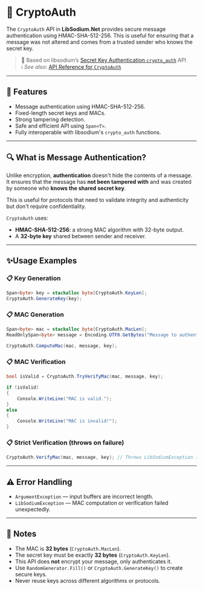 # 📜 CryptoAuth

The `CryptoAuth` API in **LibSodium.Net** provides secure message authentication using HMAC-SHA-512-256. This is useful for ensuring that a message was not altered and comes from a trusted sender who knows the secret key.

> 🧂 Based on libsodium’s [Secret Key Authentication `crypto_auth`](https://doc.libsodium.org/secret-key_cryptography/secret-key_authentication) API  
> ℹ️ *See also*: [API Reference for `CryptoAuth`](../api/LibSodium.CryptoAuth.yml)

---

## 🌟 Features

- Message authentication using HMAC-SHA-512-256.
- Fixed-length secret keys and MACs.
- Strong tampering detection.
- Safe and efficient API using `Span<T>`.
- Fully interoperable with libsodium's `crypto_auth` functions.

---

## 🔍 What is Message Authentication?

Unlike encryption, **authentication** doesn't hide the contents of a message. It ensures that the message has **not been tampered with** and was created by someone who **knows the shared secret key**.

This is useful for protocols that need to validate integrity and authenticity but don't require confidentiality.

`CryptoAuth` uses:

- **HMAC-SHA-512-256**: a strong MAC algorithm with 32-byte output.
- A **32-byte key** shared between sender and receiver.

---

## ✨Usage Examples

### 📋 Key Generation

```csharp
Span<byte> key = stackalloc byte[CryptoAuth.KeyLen];
CryptoAuth.GenerateKey(key);
```

### 📋 MAC Generation

```csharp
Span<byte> mac = stackalloc byte[CryptoAuth.MacLen];
ReadOnlySpan<byte> message = Encoding.UTF8.GetBytes("Message to authenticate");

CryptoAuth.ComputeMac(mac, message, key);
```

### 📋 MAC Verification

```csharp
bool isValid = CryptoAuth.TryVerifyMac(mac, message, key);

if (isValid)
{
    Console.WriteLine("MAC is valid.");
}
else
{
    Console.WriteLine("MAC is invalid!");
}
```

### 📋 Strict Verification (throws on failure)

```csharp
CryptoAuth.VerifyMac(mac, message, key); // Throws LibSodiumException if verification fails
```

---

## ⚠️ Error Handling

- `ArgumentException` — input buffers are incorrect length.
- `LibSodiumException` — MAC computation or verification failed unexpectedly.

---

## 📝 Notes

- The MAC is **32 bytes** (`CryptoAuth.MacLen`).
- The secret key must be exactly **32 bytes** (`CryptoAuth.KeyLen`).
- This API does **not** encrypt your message, only authenticates it.
- Use `RandomGenerator.Fill()` or `CryptoAuth.GenerateKey()` to create secure keys.
- Never reuse keys across different algorithms or protocols.
